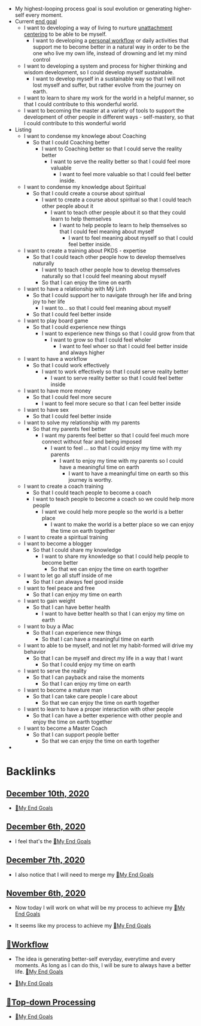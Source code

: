 - My highest-looping process goal is soul evolution or generating higher-self every moment.
- Current [end goal](<end goal.md>)
    - I want to developing a way of living to nurture [unattachment centering](<unattachment centering.md>) to be able to be myself.
        - I want to developing a [personal workflow](<personal workflow.md>) or daily activities that support me to become better in a natural way in order to be the one who live my own life, instead of drowning and let my mind control
    - I want to developing a system and process for higher thinking and wisdom development, so I could develop myself sustainable.
        - I want to develop myself in a sustainable way so that I will not lost myself and suffer, but rather evolve from the journey on earth.
    - I want to learn to share my work for the world in a helpful manner, so that I could contribute to this wonderful world.
    - I want to becoming the master at a variety of tools to support the development of other people in different ways - self-mastery, so that I could contribute to this wonderful world
- Listing
    - I want to condense my knowlege about Coaching
        - So that I could Coaching better
            - I want to Coaching better so that I could serve the reality better
                - I want to serve the reality better so that I could feel more valuable
                    - I want to feel more valuable so that I could feel better inside.
    - I want to condense my knowledge about Spiritual
        - So that I could create a course about spiritual
            - I want to create a course about spiritual so that I could teach other people about it
                - I want to teach other people about it so that they could learn to help themselves
                    - I want to help people to learn to help themselves so that I could feel meaning about myself
                        - I want to feel meaning about myself so that I could feel better inside.
    - I want to create a training about PKDS - expertise
        - So that I could teach other people how to develop themselves naturally
            - I want to teach other people how to develop themselves naturally so that I could feel meaning about myself
            - So that I can enjoy the time on earth
    - I want to have a relationship with Mỹ Linh
        - So that I could support her to navigate through her life and bring joy to her life
            - I want to... so that I could feel meaning about myself
        - So that I could feel better inside
    - I want to play board game
        - So that I could experience new things
            - I want to experience new things so that I could grow from that
                - I want to grow so that I could feel wholer
                    - I want to feel whoer so that I could feel better inside and always higher
    - I want to have a workflow
        - So that I could work effectively
            - I want to work effectively so that I could serve reality better
                - I want to serve reality better so that I could feel better inside
    - I want to have more money
        - So that I could feel more secure
            - I want to feel more secure so that I can feel better inside
    - I want to have sex
        - So that I could feel better inside
    - I want to solve my relationship with my parents
        - So that my parents feel better
            - I want my parents feel better so that I could feel much more connect without fear and being imposed
                - I want to feel ... so that I could enjoy my time with my parents
                    - I want to enjoy my time with my parents so I could have a meaningful time on earth
                        - I want to have a meaningful time on earth so this journey is worthy.
    - I want to create a coach training
        - So that I could teach people to become a coach
        - I want to teach people to become a coach so we could help more people
            - I want we could help more people so the world is a better place
                - I want to make the world is a better place so we can enjoy the time on earth together
    - I want to create a spiritual training
    - I want to become a blogger
        - So that I could share my knowledge
            - I want to share my knowledge so that I could help people to become better
                - So that we can enjoy the time on earth together
    - I want to let go all stuff inside of me
        - So that I can always feel good inside
    - I want to feel peace and free
        - So that I can enjoy my time on earth
    - I want to gain weight
        - So that I can have better health
            - I want to have better health so that I can enjoy my time on earth
    - I want to buy a iMac
        - So that I can experience new things
            - So that I can have a meaningful time on earth
    - I want to able to be myself, and not let my habit-formed will drive my behavior
        - So that I can be myself and direct my life in a way that I want
            - So that I could enjoy my time on earth
    - I want to serve the reality
        - So that I can payback and raise the moments
            - So that I can enjoy my time on earth
    - I want to become a mature man
        - So that I can take care people I care about
            - So that we can enjoy the time on earth together
    - I want to learn to have a proper interaction with other people
        - So that I can have a better experience with other people and enjoy the time on earth together
    - I want to become a Master Coach
        - So that I can support people better
            - So that we can enjoy the time on earth together
- 

# Backlinks
## [December 10th, 2020](<December 10th, 2020.md>)
- [🌱My End Goals](<🌱My End Goals.md>)

## [December 6th, 2020](<December 6th, 2020.md>)
- I feel that's the [🌱My End Goals](<🌱My End Goals.md>)

## [December 7th, 2020](<December 7th, 2020.md>)
- I also notice that I will need to merge my [🌱My End Goals](<🌱My End Goals.md>)

## [November 6th, 2020](<November 6th, 2020.md>)
- Now today I will work on what will be my process to achieve my [🌱My End Goals](<🌱My End Goals.md>)

- It seems like my process to achieve my [🌱My End Goals](<🌱My End Goals.md>)

## [🌱Workflow ](<🌱Workflow .md>)
- The idea is generating better-self everyday, everytime and every moments. As long as I can do this, I will be sure to always have a better life. [🌱My End Goals](<🌱My End Goals.md>)

-  [🌱My End Goals](<🌱My End Goals.md>)

## [🌲Top-down Processing](<🌲Top-down Processing.md>)
- [🌱My End Goals](<🌱My End Goals.md>)

